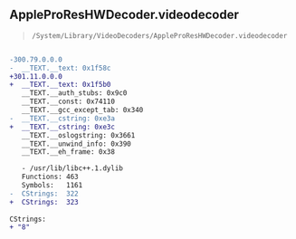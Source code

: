 ## AppleProResHWDecoder.videodecoder

> `/System/Library/VideoDecoders/AppleProResHWDecoder.videodecoder`

```diff

-300.79.0.0.0
-  __TEXT.__text: 0x1f58c
+301.11.0.0.0
+  __TEXT.__text: 0x1f5b0
   __TEXT.__auth_stubs: 0x9c0
   __TEXT.__const: 0x74110
   __TEXT.__gcc_except_tab: 0x340
-  __TEXT.__cstring: 0xe3a
+  __TEXT.__cstring: 0xe3c
   __TEXT.__oslogstring: 0x3661
   __TEXT.__unwind_info: 0x390
   __TEXT.__eh_frame: 0x38

   - /usr/lib/libc++.1.dylib
   Functions: 463
   Symbols:   1161
-  CStrings:  322
+  CStrings:  323
 
CStrings:
+ "8"

```
